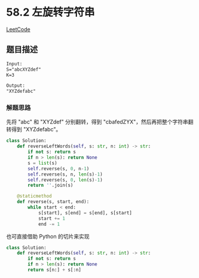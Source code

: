 # 58.2 左旋转字符串

[LeetCode](https://leetcode-cn.com/problems/zuo-xuan-zhuan-zi-fu-chuan-lcof/)

## 题目描述

```html
Input:
S="abcXYZdef"
K=3

Output:
"XYZdefabc"
```

### 解题思路

先将 "abc" 和 "XYZdef" 分别翻转，得到 "cbafedZYX"，然后再把整个字符串翻转得到 "XYZdefabc"。

```python
class Solution:
    def reverseLeftWords(self, s: str, n: int) -> str:
        if not s: return s
        if n > len(s): return None
        s = list(s)
        self.reverse(s, 0, n-1)
        self.reverse(s, n, len(s)-1)
        self.reverse(s, 0, len(s)-1)
        return ''.join(s)

    @staticmethod
    def reverse(s, start, end):
        while start < end:
            s[start], s[end] = s[end], s[start]
            start += 1
            end -= 1
```

也可直接借助 Python 的切片来实现

```python
class Solution:
    def reverseLeftWords(self, s: str, n: int) -> str:
        if not s: return s
        if n > len(s): return None
        return s[n:] + s[:n]
```
